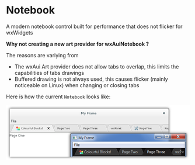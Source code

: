 # Notebook
A modern notebook control built for performance that does not flicker for wxWidgets

**Why not creating a new art provider for wxAuiNotebook ?**

The reasons are variying from

 -  The wxAui Art provider does not allow tabs to overlap, this limits the capabilities of tabs drawings
 - Buffered drawing is not always used, this causes flicker (mainly noticeable on Linux) when changing or closing tabs

Here is how the current `Notebook` looks like:



![Alt text](/resources/notebook.png?raw=true "Notebook")
